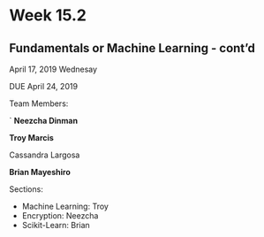 # Week 15.2
## Fundamentals or Machine Learning - cont’d

April 17, 2019 Wednesay

DUE April 24, 2019

Team Members:

 ` **Neezcha Dinman**
  
  **Troy Marcis** 
  
  Cassandra Largosa
  
  **Brian Mayeshiro**
  
  
  
Sections:
  - Machine Learning: Troy
  - Encryption: Neezcha
  - Scikit-Learn: Brian
  
  
